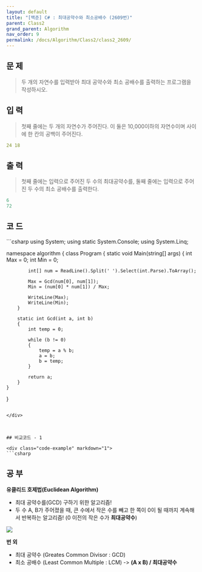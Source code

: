 ```yaml
---
layout: default
title: "[백준] C# : 최대공약수와 최소공배수 (2609번)"
parent: Class2
grand_parent: Algorithm
nav_order: 9
permalink: /docs/Algorithm/Class2/class2_2609/
---
```


## 문 제

> 두 개의 자연수를 입력받아 최대 공약수와 최소 공배수를 출력하는 프로그램을 작성하시오.

## 입 력

> 첫째 줄에는 두 개의 자연수가 주어진다. 이 둘은 10,000이하의 자연수이며 사이에 한 칸의 공백이 주어진다.

```yaml
24 18
```

## 출 력

> 첫째 줄에는 입력으로 주어진 두 수의 최대공약수를, 둘째 줄에는 입력으로 주어진 두 수의 최소 공배수를 출력한다.

```yaml
6
72
```

## 코 드

<div class="code-example" markdown="1">
```csharp
using System;
using static System.Console;
using System.Linq;

namespace algorithm
{
class Program
{
static void Main(string[] args)
{
int Max = 0;
int Min = 0;

            int[] num = ReadLine().Split(' ').Select(int.Parse).ToArray();

            Max = Gcd(num[0], num[1]);
            Min = (num[0] * num[1]) / Max;

            WriteLine(Max);
            WriteLine(Min);
        }

        static int Gcd(int a, int b)
        {
            int temp = 0;

            while (b != 0)
            {
                temp = a % b;
                a = b;
                b = temp;
            }

            return a;
        }
    }

}

````

</div>



## 비교코드 - 1

<div class="code-example" markdown="1">
```csharp
````

</div>

## 공 부

**유클리드 호제법(Euclidean Algorithm)**

- 최대 공약수를(GCD) 구하기 위한 알고리즘!
- 두 수 A, B가 주어졌을 때, 큰 수에서 작은 수를 빼고 한 쪽이 0이 될 때까지 계속해서 반복하는 알고리즘! (0 이전의 작은 수가 **최대공약수**)

![](/assets/images/GCD_2609.jpeg)

**번 외**

- 최대 공약수 (Greates Common Divisor : GCD)
- 최소 공배수 (Least Common Multiple : LCM) -> **(A x B) / 최대공약수**
